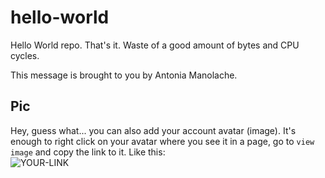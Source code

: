 # hello-world

Hello World repo. That's it. Waste of a good amount of bytes and CPU cycles.

This message is brought to you by Antonia Manolache.

## Pic

Hey, guess what... you can also add your account avatar (image). It's enough to right click on your avatar where you see it in a page, go to `view image` and copy the link to it.
Like this:  
![YOUR-LINK](https://avatars2.githubusercontent.com/u/7242607?s=60&v=4)
